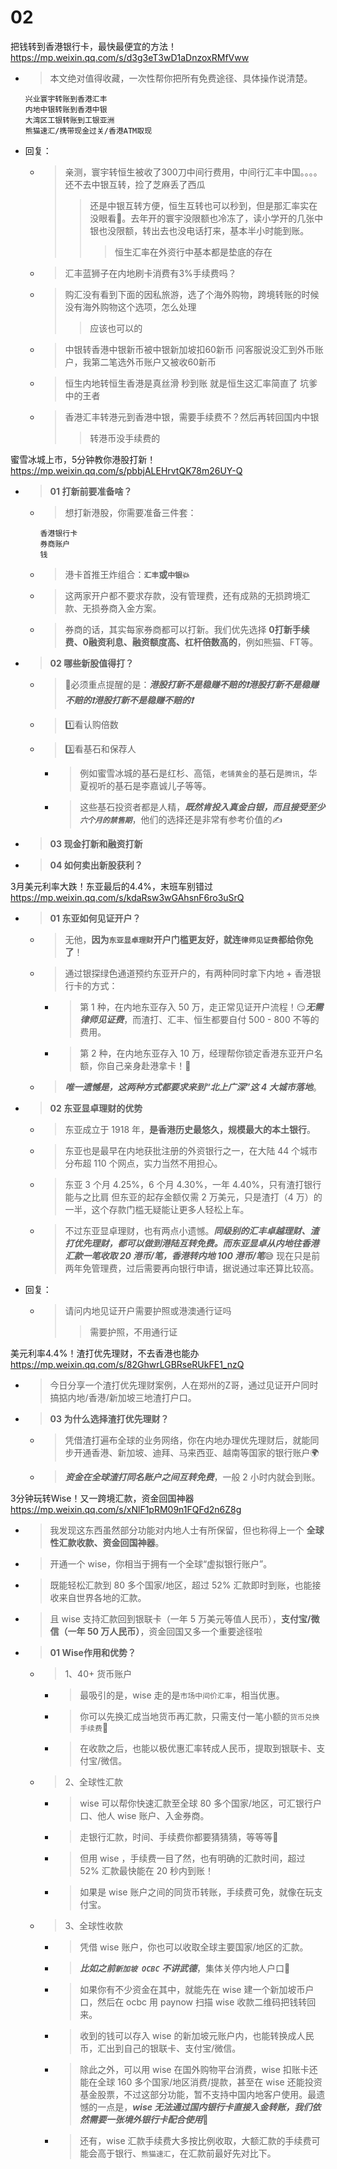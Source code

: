 
# 02

把钱转到香港银行卡，最快最便宜的方法！ https://mp.weixin.qq.com/s/d3g3eT3wD1aDnzoxRMfVww
- > 本文绝对值得收藏，一次性帮你把所有免费途径、具体操作说清楚。
  ```console
  兴业寰宇转账到香港汇丰
  内地中银转账到香港中银
  大湾区工银转账到工银亚洲
  熊猫速汇/携带现金过关/香港ATM取现
  ```
- 回复：
  * > 亲测，寰宇转恒生被收了300刀中间行费用，中间行汇丰中国。。。。 还不去中银互转，捡了芝麻丢了西瓜
    >> 还是中银互转方便，恒生互转也可以秒到，但是那汇率实在没眼看🙈。去年开的寰宇没限额也冷冻了，读小学开的几张中银也没限额，转出去也没电话打来，基本半小时能到账。
    >>> 恒生汇率在外资行中基本都是垫底的存在
  * > 汇丰蓝狮子在内地刷卡消费有3%手续费吗？
  * > 购汇没有看到下面的因私旅游，选了个海外购物，跨境转账的时候没有海外购物这个选项，怎么处理
    >> 应该也可以的
  * > 中银转香港中银新币被中银新加坡扣60新币 问客服说没汇到外币账户，我第二笔选外币账户又被收60新币
  * > 恒生内地转恒生香港是真丝滑 秒到账 就是恒生这汇率简直了 坑爹中的王者
  * > 香港汇丰转港元到香港中银，需要手续费不？然后再转回国内中银
    >> 转港币没手续费的

蜜雪冰城上市，5分钟教你港股打新！ https://mp.weixin.qq.com/s/pbbjALEHrvtQK78m26UY-Q
- > **01 打新前要准备啥？**
  * > 想打新港股，你需要准备三件套：
    ```console
    香港银行卡
    券商账户
    钱
    ```
  * > 港卡首推王炸组合：**`汇丰`或`中银`💥**
  * > 这两家开户都不要求存款，没有管理费，还有成熟的无损跨境汇款、无损券商入金方案。
  * > 券商的话，其实每家券商都可以打新。我们优先选择 **0打新手续费、0融资利息、融资额度高、杠杆倍数高的**，例如熊猫、FT等。
- > **02 哪些新股值得打？**
  * > 📢必须重点提醒的是：***港股打新不是稳赚不赔的❗️港股打新不是稳赚不赔的❗️️港股打新不是稳赚不赔的❗️***
  * > 1️⃣看认购倍数
  * > 3️⃣看基石和保荐人
    + > 例如蜜雪冰城的基石是红杉、高瓴，`老铺黄金`的基石是`腾讯`，华夏视听的基石是李嘉诚儿子等等。
    + > 这些基石投资者都是人精，***既然肯投入真金白银，而且接受至少`六个月的禁售期`***，他们的选择还是非常有参考价值的✍️
- > **03 现金打新和融资打新**
- > **04 如何卖出新股获利？**

3月美元利率大跌！东亚最后的4.4%，末班车别错过 https://mp.weixin.qq.com/s/kdaRsw3wGAhsnF6ro3uSrQ
- > **01 东亚如何见证开户？**
  * > 无他，**因为`东亚显卓理财`开户门槛更友好，就连`律师见证费`都给你免了**！
  * > 通过银探绿色通道预约东亚开户的，有两种同时拿下内地 + 香港银行卡的方式：
    + > 第 1 种，在内地东亚存入 50 万，走正常见证开户流程！😏***无需律师见证费***，而渣打、汇丰、恒生都要自付 500 - 800 不等的费用。
    + > 第 2 种，在内地东亚存入 10 万，经理帮你锁定香港东亚开户名额，你自己亲身赴港拿卡！🤗
  * > ***唯一遗憾是，这两种方式都要求来到“北上广深”这 4 大城市落地***。
- > **02 东亚显卓理财的优势**
  * > 东亚成立于 1918 年，**是香港历史最悠久，规模最大的本土银行**。
  * > 东亚也是最早在内地获批注册的外资银行之一，在大陆 44 个城市分布超 110 个网点，实力当然不用担心。
  * > 东亚 3 个月 4.25%，6 个月 4.30%，一年 4.40%，只有渣打银行能与之比肩 但东亚的起存金额仅需 2 万美元，只是渣打（4 万）的一半，这个存款门槛无疑能让更多人轻松上车。
  * > 不过东亚显卓理财，也有两点小遗憾。***同级别的汇丰卓越理财、渣打优先理财，都可以做到港陆互转免费。而东亚显卓从内地往香港汇款一笔收取 20 港币/笔，香港转内地 100 港币/笔***😅 现在只是前两年免管理费，过后需要再向银行申请，据说通过率还算比较高。
- 回复：
  * > 请问内地见证开户需要护照或港澳通行证吗
    >> 需要护照，不用通行证

美元利率4.4%！渣打优先理财，不去香港也能办 https://mp.weixin.qq.com/s/82GhwrLGBRseRUkFE1_nzQ
- > 今日分享一个渣打优先理财案例，人在郑州的Z哥，通过见证开户同时搞掂内地/香港/新加坡三地渣打户口。
- > **03 为什么选择渣打优先理财？**
  * > 凭借渣打遍布全球的业务网络，你在内地办理优先理财后，就能同步开通香港、新加坡、迪拜、马来西亚、越南等国家的银行账户🌍
  * > ***资金在全球渣打同名账户之间互转免费***，一般 2 小时内就会到账。

3分钟玩转Wise！又一跨境汇款，资金回国神器 https://mp.weixin.qq.com/s/xNlF1pRM09n1FQFd2n6Z8g
- > 我发现这东西虽然部分功能对内地人士有所保留，但也称得上一个 **全球性汇款收款、资金回国神器**。
- > 开通一个 wise，你相当于拥有一个全球“虚拟银行账户”。
- > 既能轻松汇款到 80 多个国家/地区，超过 52% 汇款即时到账，也能接收来自世界各地的汇款。
- > 且 wise 支持汇款回到银联卡（一年 5 万美元等值人民币），**支付宝/微信（一年 50 万人民币）**，资金回国又多一个重要途径啦
- > **01 Wise作用和优势？**
  * > 1、40+ 货币账户
    + > 最吸引的是，wise 走的是`市场中间价汇率`，相当优惠。
    + > 你可以先换汇成当地货币再汇款，只需支付一笔小额的`货币兑换手续费`🫰
    + > 在收款之后，也能以极优惠汇率转成人民币，提取到银联卡、支付宝/微信。
  * > 2、全球性汇款
    + > wise 可以帮你快速汇款至全球 80 多个国家/地区，可汇银行户口、他人 wise 账户、入金券商。
    + > 走银行汇款，时间、手续费你都要猜猜猜，等等等😤
    + > 但用 wise ，手续费一目了然，也有明确的汇款时间，超过 52% 汇款最快能在 20 秒内到账！
    + > 如果是 wise 账户之间的同货币转账，手续费可免，就像在玩支付宝。
  * > 3、全球性收款
    + > 凭借 wise 账户，你也可以收取全球主要国家/地区的汇款。
    + > ***比如之前`新加坡 OCBC` 不讲武德***，集体关停内地人户口🤮
    + > 如果你有不少资金在其中，就能先在 wise 建一个新加坡币户口，然后在 ocbc 用 paynow 扫描 wise 收款二维码把钱转回来。
    + > 收到的钱可以存入 wise 的新加坡元账户内，也能转换成人民币，汇出到自己的银联卡、支付宝/微信。
    + > 除此之外，可以用 wise 在国外购物平台消费，wise 扣账卡还能在全球 160 多个国家/地区消费/提款，甚至在 wise 还能投资基金股票，不过这部分功能，暂不支持中国内地客户使用。最遗憾的一点是，***wise 无法通过国内银行卡直接入金转账，我们依然需要一张境外银行卡配合使用***🤔
    + > 还有，wise 汇款手续费大多按比例收取，大额汇款的手续费可能会高于银行、`熊猫速汇`，在汇款前最好先对比下。
